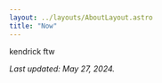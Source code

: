 ```yaml
---
layout: ../layouts/AboutLayout.astro
title: "Now"
---
```


kendrick ftw

_Last updated: May 27, 2024._